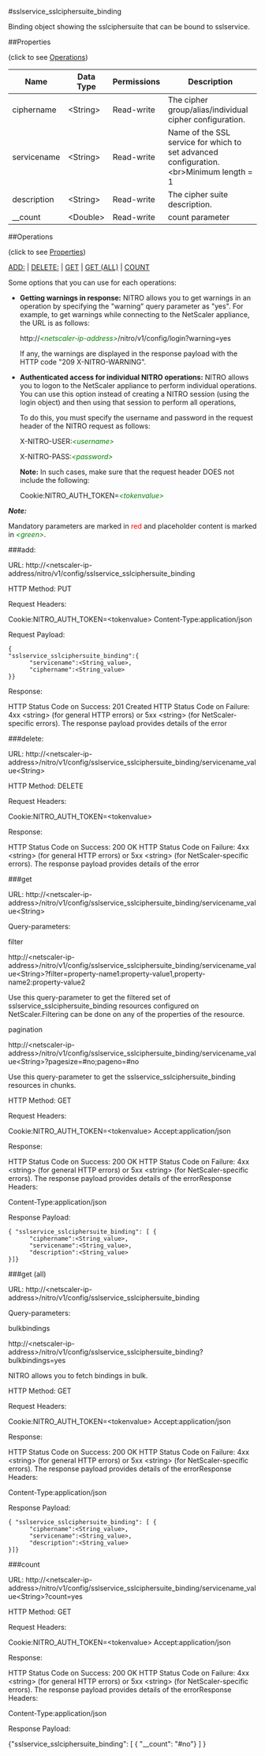 #sslservice_sslciphersuite_binding

Binding object showing the sslciphersuite that can be bound to sslservice.


##Properties 
<span>(click to see [Operations](#operations))</span>


<table><thead><tr><th>Name</th><th> Data Type</th><th> Permissions</th><th>Description</th></tr></thead><tbody><tr><td>ciphername</td><td>&lt;String></td><td>Read-write</td><td>The cipher group/alias/individual cipher configuration.</td><tr><tr><td>servicename</td><td>&lt;String></td><td>Read-write</td><td>Name of the SSL service for which to set advanced configuration.&lt;br>Minimum length = 1</td><tr><tr><td>description</td><td>&lt;String></td><td>Read-write</td><td>The cipher suite description.</td><tr><tr><td>__count</td><td>&lt;Double></td><td>Read-write</td><td>count parameter</td><tr></tbody></table>
##Operations 
<span>(click to see [Properties](#properties))</span>


[ADD:](#add:) | [DELETE:](#delete:) | [GET](#get) | [GET (ALL)](#get-(all)) | [COUNT](#count)


Some options that you can use for each operations:
<ul><li><p><b>Getting warnings in response:</b> NITRO allows you to get warnings in an operation by specifying the "warning" query parameter as "yes". For example, to get warnings while connecting to the NetScaler appliance, the URL is as follows:</p><p>http://<span style="color:green;font-style:italic;">&lt;netscaler-ip-address&gt;</span>/nitro/v1/config/login?warning=yes</p><p>If any, the warnings are displayed in the response payload with the HTTP code "209 X-NITRO-WARNING".</p></li><li><p><b>Authenticated access for individual NITRO operations:</b> NITRO allows you to logon to the NetScaler appliance to perform individual operations. You can use this option instead of creating a NITRO session (using the login object) and then using that session to perform all operations,</p><p>To do this, you must specify the username and password in the request header of the NITRO request as follows:</p><p>X-NITRO-USER:<span style="color:green;font-style:italic;">&lt;username&gt;</span></p><p>X-NITRO-PASS:<span style="color:green;font-style:italic;">&lt;password&gt;</span></p><p><b>Note:</b> In such cases, make sure that the request header DOES not include the following:</p><p>Cookie:NITRO_AUTH_TOKEN=<span style="color:green;font-style:italic;">&lt;tokenvalue&gt;</span></p></li></ul>



***Note:*** 
Mandatory parameters are marked in <span style="color:#FF0000;">red</span> and placeholder content is marked in <span style="color:green;font-style:italic">&lt;green&gt;</span>.

###add:



URL: http://&lt;netscaler-ip-address/nitro/v1/config/sslservice_sslciphersuite_binding
HTTP Method: PUT
Request Headers:

Cookie:NITRO_AUTH_TOKEN=&lt;tokenvalue&gt;Content-Type:application/json

Request Payload: ```{"sslservice_sslciphersuite_binding":{      "servicename":<String_value>,      "ciphername":<String_value>}}```
Response:
HTTP Status Code on Success: 201 CreatedHTTP Status Code on Failure: 4xx &lt;string&gt; (for general HTTP errors) or 5xx &lt;string&gt; (for NetScaler-specific errors). The response payload provides details of the error


###delete:



URL: http://&lt;netscaler-ip-address&gt;/nitro/v1/config/sslservice_sslciphersuite_binding/servicename_value&lt;String&gt;
HTTP Method: DELETE
Request Headers:

Cookie:NITRO_AUTH_TOKEN=&lt;tokenvalue&gt;

Response:
HTTP Status Code on Success: 200 OKHTTP Status Code on Failure: 4xx &lt;string&gt; (for general HTTP errors) or 5xx &lt;string&gt; (for NetScaler-specific errors). The response payload provides details of the error


###get



URL: http://&lt;netscaler-ip-address&gt;/nitro/v1/config/sslservice_sslciphersuite_binding/servicename_value&lt;String&gt;
Query-parameters:
filter
http://&lt;netscaler-ip-address&gt;/nitro/v1/config/sslservice_sslciphersuite_binding/servicename_value&lt;String&gt;?filter=property-name1:property-value1,property-name2:property-value2
Use this query-parameter to get the filtered set of sslservice_sslciphersuite_binding resources configured on NetScaler.Filtering can be done on any of the properties of the resource.


pagination
http://&lt;netscaler-ip-address&gt;/nitro/v1/config/sslservice_sslciphersuite_binding/servicename_value&lt;String&gt;?pagesize=#no;pageno=#no
Use this query-parameter to get the sslservice_sslciphersuite_binding resources in chunks.



HTTP Method: GET
Request Headers:

Cookie:NITRO_AUTH_TOKEN=&lt;tokenvalue&gt;Accept:application/json

Response:
HTTP Status Code on Success: 200 OKHTTP Status Code on Failure: 4xx &lt;string&gt; (for general HTTP errors) or 5xx &lt;string&gt; (for NetScaler-specific errors). The response payload provides details of the errorResponse Headers:

Content-Type:application/json

Response Payload: ```{ "sslservice_sslciphersuite_binding": [ {      "ciphername":<String_value>,      "servicename":<String_value>,      "description":<String_value>}]}```



###get (all)



URL: http://&lt;netscaler-ip-address&gt;/nitro/v1/config/sslservice_sslciphersuite_binding
Query-parameters:
bulkbindings
http://&lt;netscaler-ip-address&gt;/nitro/v1/config/sslservice_sslciphersuite_binding?bulkbindings=yes
NITRO allows you to fetch bindings in bulk.



HTTP Method: GET
Request Headers:

Cookie:NITRO_AUTH_TOKEN=&lt;tokenvalue&gt;Accept:application/json

Response:
HTTP Status Code on Success: 200 OKHTTP Status Code on Failure: 4xx &lt;string&gt; (for general HTTP errors) or 5xx &lt;string&gt; (for NetScaler-specific errors). The response payload provides details of the errorResponse Headers:

Content-Type:application/json

Response Payload: ```{ "sslservice_sslciphersuite_binding": [ {      "ciphername":<String_value>,      "servicename":<String_value>,      "description":<String_value>}]}```



###count



URL: http://&lt;netscaler-ip-address&gt;/nitro/v1/config/sslservice_sslciphersuite_binding/servicename_value&lt;String&gt;?count=yes
HTTP Method: GET
Request Headers:

Cookie:NITRO_AUTH_TOKEN=&lt;tokenvalue&gt;Accept:application/json

Response:
HTTP Status Code on Success: 200 OKHTTP Status Code on Failure: 4xx &lt;string&gt; (for general HTTP errors) or 5xx &lt;string&gt; (for NetScaler-specific errors). The response payload provides details of the errorResponse Headers:

Content-Type:application/json

Response Payload: 
{"sslservice_sslciphersuite_binding": [ { "__count": "#no"} ] }


